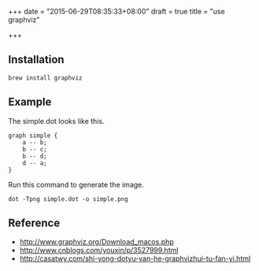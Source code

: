 +++
date = "2015-06-29T08:35:33+08:00"
draft = true
title = "use graphviz"

+++



## Installation

```
brew install graphviz
```

## Example

The simple.dot looks like this.

```
graph simple {
    a -- b;
    b -- c;
    b -- d;
    d -- a;
}
```

Run this command to generate the image.

```
dot -Tpng simple.dot -o simple.png
```

## Reference

* http://www.graphviz.org/Download_macos.php
* http://www.cnblogs.com/youxin/p/3527999.html
* http://casatwy.com/shi-yong-dotyu-yan-he-graphvizhui-tu-fan-yi.html